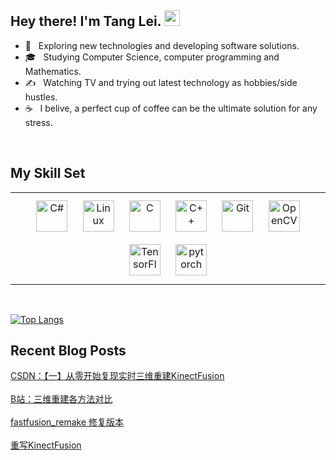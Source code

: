 
  

<h2> Hey there! I'm Tang Lei. <img src="https://github.com/souvikguria98/souvikguria98/blob/master/Hi.gif" width="25"></h2>

- 🤔 &nbsp; Exploring new technologies and developing software solutions.
- 🎓 &nbsp; Studying Computer Science, computer programming and Mathematics.
- ✍️ &nbsp; Watching TV and trying out latest technology as hobbies/side hustles.
- ☕ &nbsp; I belive, a perfect cup of coffee can be the ultimate solution for any stress.

<br/>  


## My Skill Set  
<table><tr><td valign="top" width="100%">

<div align="center">  
<img style="margin: 10px" src="https://profilinator.rishav.dev/skills-assets/csharp-original.svg" alt="C#" height="50" />  
<img style="margin: 10px" src="https://profilinator.rishav.dev/skills-assets/linux-original.svg" alt="Linux" height="50" />  
<img style="margin: 10px" src="https://profilinator.rishav.dev/skills-assets/c-original.svg" alt="C" height="50" />  
<img style="margin: 10px" src="https://profilinator.rishav.dev/skills-assets/cplusplus-original.svg" alt="C++" height="50" />  
<img style="margin: 10px" src="https://profilinator.rishav.dev/skills-assets/git-scm-icon.svg" alt="Git" height="50" />  
<img style="margin: 10px" src="https://profilinator.rishav.dev/skills-assets/opencv-icon.svg" alt="OpenCV" height="50" />  
<img style="margin: 10px" src="https://profilinator.rishav.dev/skills-assets/tensorflow-icon.svg" alt="TensorFlow" height="50" />  
<img style="margin: 10px" src="https://profilinator.rishav.dev/skills-assets/pytorch-icon.svg" alt="pytorch" height="50" />  
</div>

</td></tr></table>  

<br/>  

<!-- 主要语言 -->
[![Top Langs](https://github-readme-stats.vercel.app/api/top-langs/?username=sky3139)](https://github.com/sky3139/github-readme-stats)


## Recent Blog Posts  
[CSDN：【一】从零开始复现实时三维重建KinectFusion](https://blog.csdn.net/LiQuKanNaShiYu/article/details/125016578?csdn_share_tail=%7B%22type%22%3A%22blog%22%2C%22rType%22%3A%22article%22%2C%22rId%22%3A%22125016578%22%2C%22source%22%3A%22LiQuKanNaShiYu%22%7D&ctrtid=QwPJB) <br/>  
[B站：三维重建各方法对比](https://www.bilibili.com/video/BV1gF41157u8#reply115165457232) <br/>  
[fastfusion_remake 修复版本](https://github.com/sky3139/fastfusion_remake) <br/>  
[重写KinectFusion](https://github.com/sky3139/KinectFusion_2022) <br/>  
